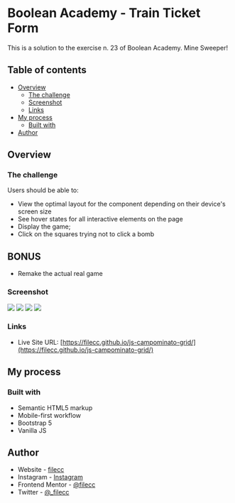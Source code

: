 # Boolean Academy - Train Ticket Form

This is a solution to the exercise n. 23 of Boolean Academy. Mine Sweeper!

## Table of contents

- [Overview](#overview)
  - [The challenge](#the-challenge)
  - [Screenshot](#screenshot)
  - [Links](#links)
- [My process](#my-process)
  - [Built with](#built-with)
- [Author](#author)


## Overview

### The challenge

Users should be able to:

- View the optimal layout for the component depending on their device's screen size
- See hover states for all interactive elements on the page
- Display the game;
- Click on the squares trying not to click a bomb

## BONUS
- Remake the actual real game


### Screenshot

![](./day-home.png)
![](./night-home.png)
![](./easy-game.png)
![](./boom.png)


### Links

- Live Site URL: [https://filecc.github.io/js-campominato-grid/](https://filecc.github.io/js-campominato-grid/)

## My process

### Built with

- Semantic HTML5 markup
- Mobile-first workflow
- Bootstrap 5
- Vanilla JS

## Author

- Website - [filecc](https://www.filecc.dev)
- Instagram - [Instagram](https://www.instagram.com/filecc)
- Frontend Mentor - [@filecc](https://www.frontendmentor.io/profile/filecc)
- Twitter - [@_filecc](https://www.twitter.com/_filecc)
